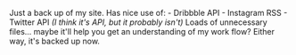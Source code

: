 Just a back up of my site.
Has nice use of:
    - Dribbble API
    - Instagram RSS
    - Twitter API
*(I think it's API, but it probably isn't)*
Loads of unnecessary files... maybe it'll help you get an understanding of my work flow? Either way, it's backed up now.
